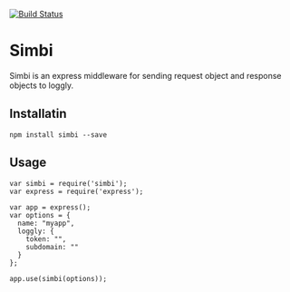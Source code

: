 [![Build Status](https://travis-ci.org/darilldrems/simbi.svg?branch=dev)](https://travis-ci.org/darilldrems/simbi)

# Simbi
Simbi is an express middleware for sending request object and response objects to loggly.

## Installatin
```
npm install simbi --save
```

## Usage
```
var simbi = require('simbi');
var express = require('express');

var app = express();
var options = {
  name: "myapp",
  loggly: {
    token: "",
    subdomain: ""
  }
};

app.use(simbi(options));
```
